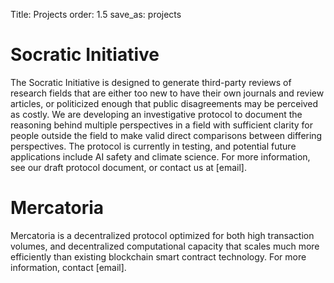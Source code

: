 Title: Projects
order: 1.5
save_as: projects

# Socratic Initiative

The Socratic Initiative is designed to generate third-party reviews of research fields that are either too new to have their own journals and review articles, or politicized enough that public disagreements may be perceived as costly. We are developing an investigative protocol to document the reasoning behind multiple perspectives in a field with sufficient clarity for people outside the field to make valid direct comparisons between differing perspectives. The protocol is currently in testing, and potential future applications include AI safety and climate science. For more information, see our draft protocol document, or contact us at [email].



# Mercatoria

Mercatoria is a decentralized protocol optimized for both high transaction volumes, and decentralized computational capacity that scales much more efficiently than existing blockchain smart contract technology. For more information, contact [email].

